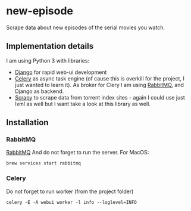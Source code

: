 # new-episode
Scrape data about new episodes of the serial movies you watch.

## Implementation details
I am using Python 3 with libraries:
* [Django](https://docs.djangoproject.com/en/2.1/intro/tutorial02/) for
rapid web-ui development
* [Celery](http://www.celeryproject.org/) as async task engine (of cause
this is overkill for the project, I just wanted to learn it). As broker for
Clery I am using [RabbitMQ](https://www.rabbitmq.com/), and Django as backend.
* [Scrapy](https://scrapy.org/) to scrape data from torrent index sites - again
I could use just lxml as well but I want take a look at this library as well.

## Installation

### RabbitMQ

[RabbitMQ](https://www.rabbitmq.com/)
And do not forget to run the server. 
For MacOS:

    brew services start rabbitmq

### Celery
Do not forget to run worker (from the project folder)

    celery -E -A webui worker -l info --loglevel=INFO
